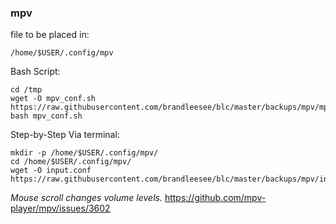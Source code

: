 ### mpv

file to be placed in:
    
    /home/$USER/.config/mpv
    
Bash Script:
    
    cd /tmp
    wget -O mpv_conf.sh https://raw.githubusercontent.com/brandleesee/blc/master/backups/mpv/mpv_conf.sh
    bash mpv_conf.sh
    
Step-by-Step Via terminal:
    
    mkdir -p /home/$USER/.config/mpv/
    cd /home/$USER/.config/mpv/
    wget -O input.conf https://raw.githubusercontent.com/brandleesee/blc/master/backups/mpv/input.conf
    
*Mouse scroll changes volume levels.*
https://github.com/mpv-player/mpv/issues/3602
